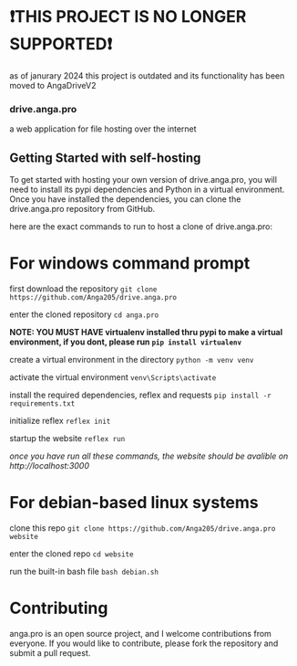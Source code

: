 # ❗THIS PROJECT IS NO LONGER SUPPORTED❗
as of janurary 2024 this project is outdated and its functionality has been moved to AngaDriveV2

### drive.anga.pro
a web application for file hosting over the internet

## Getting Started with self-hosting
To get started with hosting your own version of drive.anga.pro, you will need to install its pypi dependencies and Python in a virtual environment. Once you have installed the dependencies, you can clone the drive.anga.pro repository from GitHub.

here are the exact commands to run to host a clone of drive.anga.pro:

# For windows command prompt

first download the repository
`git clone https://github.com/Anga205/drive.anga.pro`

enter the cloned repository
`cd anga.pro`

**NOTE: YOU MUST HAVE virtualenv installed thru pypi to make a virtual environment, if you dont, please run `pip install virtualenv`**

create a virtual environment in the directory
`python -m venv venv`

activate the virtual environment
`venv\Scripts\activate`

install the required dependencies, reflex and requests
`pip install -r requirements.txt`

initialize reflex
`reflex init`

startup the website
`reflex run`

*once you have run all these commands, the website should be avalible on http://localhost:3000*



# For debian-based linux systems

clone this repo
`git clone https://github.com/Anga205/drive.anga.pro website`

enter the cloned repo
`cd website`

run the built-in bash file 
`bash debian.sh`

# Contributing
anga.pro is an open source project, and I welcome contributions from everyone. If you would like to contribute, please fork the repository and submit a pull request.
